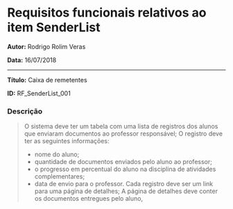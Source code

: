 Requisitos funcionais relativos ao item SenderList
=========================================

**Autor:**  Rodrigo Rolim Veras

**Data:**   16/07/2018

----

**Título:** Caixa de remetentes

**ID:**     RF_SenderList_001

### Descrição

> O sistema deve ter um tabela com uma lista de registros dos alunos que enviaram documentos ao professor responsável;
> O registro deve ter as seguintes informações:
 > * nome do aluno;
 > * quantidade de documentos enviados pelo aluno ao professor;
 > * o progresso em percentual do aluno na disciplina de atividades complementares;
 > * data de envio para o professor.
> Cada registro deve ser um link para uma página de detalhes;
> A página de detalhes deve conter os documentos entregues pelo aluno, 
